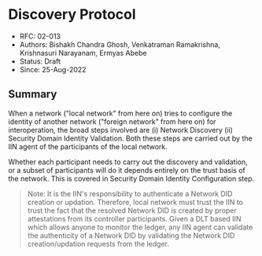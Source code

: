 <!--
 Copyright IBM Corp. All Rights Reserved.

 SPDX-License-Identifier: CC-BY-4.0
 -->
# Discovery Protocol

- RFC: 02-013
- Authors: Bishakh Chandra Ghosh, Venkatraman Ramakrishna, Krishnasuri Narayanam, Ermyas Abebe
- Status: Draft
- Since: 25-Aug-2022


## Summary

When a network ("local network" from here on) tries to configure the identity of another network ("foreign network" from here on) for interoperation, the broad steps involved are (i) Network Discovery (ii) Security Domain Identity Validation. Both these steps are carried out by the IIN agent of the participants of the local network.

Whether each participant needs to carry out the discovery and validation, or a subset of participants will do it depends entirely on the trust basis of the network. This is covered in Security Domain Identity Configuration step.


> Note: It is the IIN's responsibility to authenticate a Network DID creation or updation. Therefore, local network must trust the IIN to trust the fact that the resolved Network DID is created by proper attestations from its controller participants. Given a DLT based IIN which allows anyone to monitor the ledger, any IIN agent can validate the authenticity of a Network DID by validating the Network DID creation/updation requests from the ledger.
